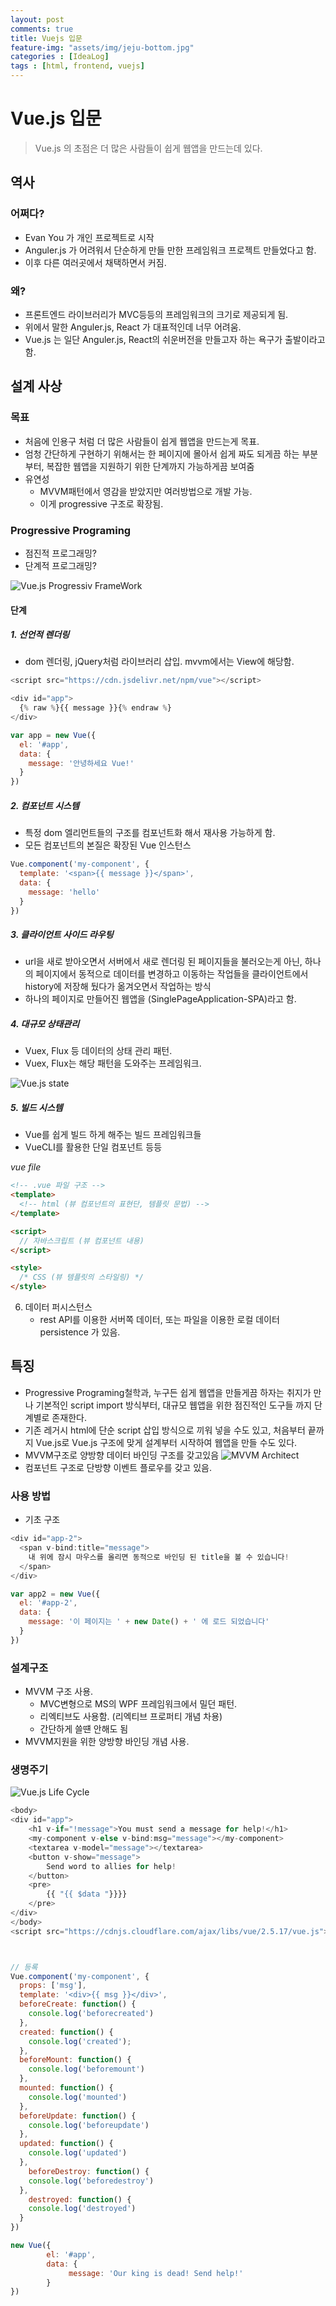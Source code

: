 ```yaml
---
layout: post
comments: true
title: Vuejs 입문
feature-img: "assets/img/jeju-bottom.jpg"
categories : [IdeaLog]
tags : [html, frontend, vuejs]
---
```


# Vue.js 입문

> Vue.js 의 초점은 더 많은 사람들이 쉽게 웹앱을 만드는데 있다.

## 역사

### 어쩌다?

- Evan You 가 개인 프로젝트로 시작
- Anguler.js 가 어려워서 단순하게 만들 만한 프레임워크 프로젝트 만들었다고 함.
- 이후 다른 여러곳에서 채택하면서 커짐.

### 왜?

- 프론트엔드 라이브러리가 MVC등등의 프레임워크의 크기로 제공되게 됨.
- 위에서 말한 Anguler.js, React 가 대표적인데 너무 어려움.
- Vue.js 는 일단 Anguler.js, React의 쉬운버전을 만들고자 하는 욕구가 출발이라고 함.

## 설계 사상

### 목표

- 처음에 인용구 처럼 더 많은 사람들이 쉽게 웹앱을 만드는게 목표.
- 엄청 간단하게 구현하기 위해서는 한 페이지에 몰아서 쉽게 짜도 되게끔 하는 부분부터, 복잡한 웹앱을 지원하기 위한 단계까지 가능하게끔 보여줌
- 유연성
  - MVVM패턴에서 영감을 받았지만 여러방법으로 개발 가능. 
  - 이게 progressive 구조로 확장됨.

### Progressive Programing

- 점진적 프로그래밍?
- 단계적 프로그래밍?

![Vue.js Progressiv FrameWork]({{site.url}}/assets/img/vue-progressive-diagram.png )

#### 단계

##### 1. 선언적 렌더링

- dom 렌더링, jQuery처럼 라이브러리 삽입.  mvvm에서는 View에 해당함.

```javascript
<script src="https://cdn.jsdelivr.net/npm/vue"></script>

<div id="app">
  {% raw %}{{ message }}{% endraw %}
</div>

var app = new Vue({
  el: '#app',
  data: {
    message: '안녕하세요 Vue!'
  }
})
```

##### 2. 컴포넌트 시스템

- 특정 dom 엘리먼트들의 구조를 컴포넌트화 해서 재사용 가능하게 함.
- 모든 컴포넌트의 본질은 확장된 Vue 인스턴스

```javascript
Vue.component('my-component', {
  template: '<span>{{ message }}</span>',
  data: {
    message: 'hello'
  }
})
```

##### 3. 클라이언트 사이드 라우팅

- url을 새로 받아오면서 서버에서 새로 렌더링 된 페이지들을 불러오는게 아닌, 하나의 페이지에서 동적으로 데이터를 변경하고 이동하는 작업들을 클라이언트에서 history에 저장해 뒀다가 옮겨오면서 작업하는 방식
- 하나의 페이지로 만들어진 웹앱을 (SinglePageApplication-SPA)라고 함.

##### 4. 대규모 상태관리

- Vuex, Flux 등 데이터의 상태 관리 패턴.
- Vuex, Flux는 해당 패턴을 도와주는 프레임워크.

![Vue.js state]({{site.url}}/assets/img/vue-state-vuex.png )

##### 5. 빌드 시스템

- Vue를 쉽게 빌드 하게 해주는 빌드 프레임워크들
- VueCLI를 활용한 단일 컴포넌트 등등

*vue file*

```html
<!-- .vue 파일 구조 -->
<template>
  <!-- html (뷰 컴포넌트의 표현단, 템플릿 문법) -->
</template>

<script>
  // 자바스크립트 (뷰 컴포넌트 내용)
</script>

<style>
  /* CSS (뷰 템플릿의 스타일링) */
</style>
```

6. 데이터 퍼시스턴스
    - rest API를 이용한 서버쪽 데이터, 또는 파일을 이용한 로컬 데이터 persistence 가 있음.

## 특징

- Progressive Programing철학과, 누구든 쉽게 웹앱을 만들게끔 하자는 취지가 만나 기본적인 script import 방식부터, 대규모 웹앱을 위한 점진적인 도구들 까지 단계별로 존재한다.
- 기존 레거시 html에 단순 script 삽입 방식으로 끼워 넣을 수도 있고, 처음부터 끝까지 Vue.js로 Vue.js 구조에 맞게 설계부터 시작하여 웹앱을 만들 수도 있다.
- MVVM구조로 양방향 데이터 바인딩 구조를 갖고있음
![MVVM Architect]({{site.url}}/assets/img/mvvm.png )
- 컴포넌트 구조로 단방향 이벤트 플로우를 갖고 있음.

### 사용 방법

- 기초 구조

```javascript
<div id="app-2">
  <span v-bind:title="message">
    내 위에 잠시 마우스를 올리면 동적으로 바인딩 된 title을 볼 수 있습니다!
  </span>
</div>

var app2 = new Vue({
  el: '#app-2',
  data: {
    message: '이 페이지는 ' + new Date() + ' 에 로드 되었습니다'
  }
})
```

### 설계구조

- MVVM 구조 사용.
  - MVC변형으로 MS의 WPF 프레임워크에서 밀던 패턴.
  - 리엑티브도 사용함. (리엑티브 프로퍼티 개념 차용)
  - 간단하게 쓸떈 안해도 됨
- MVVM지원을 위한 양방향 바인딩 개념 사용.

### 생명주기

![Vue.js Life Cycle]({{site.url}}/assets/img/vue-lifecycle.png )

```javascript
<body>
<div id="app">
    <h1 v-if="!message">You must send a message for help!</h1>
    <my-component v-else v-bind:msg="message"></my-component>
    <textarea v-model="message"></textarea>
    <button v-show="message">
        Send word to allies for help!
    </button>
    <pre>
        {{ "{{ $data "}}}}
    </pre>
</div>
</body>
<script src="https://cdnjs.cloudflare.com/ajax/libs/vue/2.5.17/vue.js"></script>



// 등록
Vue.component('my-component', {
  props: ['msg'],
  template: '<div>{{ msg }}</div>',
  beforeCreate: function() {
    console.log('beforecreated')
  },
  created: function() {
    console.log('created');
  },
  beforeMount: function() {
    console.log('beforemount')
  },
  mounted: function() {
    console.log('mounted')
  },
  beforeUpdate: function() {
    console.log('beforeupdate')
  },
  updated: function() {
    console.log('updated')
  },
    beforeDestroy: function() {
    console.log('beforedestroy')
  },
    destroyed: function() {
    console.log('destroyed')
  }
})

new Vue({
        el: '#app',
        data: {
             message: 'Our king is dead! Send help!'
        }
})
```